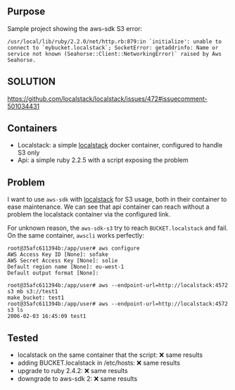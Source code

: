 Purpose
----

Sample project showing the aws-sdk S3 error:

```
/usr/local/lib/ruby/2.2.0/net/http.rb:879:in `initialize': unable to connect to `mybucket.localstack`; SocketError: getaddrinfo: Name or service not known (Seahorse::Client::NetworkingError)` raised by Aws Seahorse.
```

SOLUTION
----

https://github.com/localstack/localstack/issues/472#issuecomment-501034431

Containers
-------

- Localstack: a simple [localstack](https://github.com/localstack/localstack) docker container, configured to handle S3 only
- Api: a simple ruby 2.2.5 with a script exposing the problem

Problem
-------

I want to use `aws-sdk` with [localstack](https://github.com/localstack/localstack) for S3 usage, both in their container to ease maintenance.
We can see that api container can reach without a problem the localstack container via the configured link.

For unknown reason, the `aws-sdk-s3` try to reach `BUCKET.localstack` and fail.
On the same container, `awscli` works perfectly:

```
root@35afc611394b:/app/user# aws configure
AWS Access Key ID [None]: sofake
AWS Secret Access Key [None]: solie
Default region name [None]: eu-west-1
Default output format [None]:

root@35afc611394b:/app/user# aws --endpoint-url=http://localstack:4572 s3 mb s3://test1
make_bucket: test1
root@35afc611394b:/app/user# aws --endpoint-url=http://localstack:4572 s3 ls
2006-02-03 16:45:09 test1
```

Tested
-----

* localstack on the same container that the script: ❌ same results
* adding BUCKET.localstack in /etc/hosts: ❌ same results
* upgrade to ruby 2.4.2: ❌ same results
* downgrade to aws-sdk 2: ❌ same results
